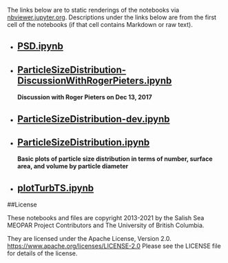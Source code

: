 The links below are to static renderings of the notebooks via
[nbviewer.jupyter.org](https://nbviewer.jupyter.org/).
Descriptions under the links below are from the first cell of the notebooks
(if that cell contains Markdown or raw text).

* ## [PSD.ipynb](https://nbviewer.jupyter.org/github/SalishSeaCast/analysis-elise-2/blob/master/notebooks/PARPaper/plots-notes/PSD.ipynb)  
    
* ## [ParticleSizeDistribution-DiscussionWithRogerPieters.ipynb](https://nbviewer.jupyter.org/github/SalishSeaCast/analysis-elise-2/blob/master/notebooks/PARPaper/plots-notes/ParticleSizeDistribution-DiscussionWithRogerPieters.ipynb)  
    
    **Discussion with Roger Pieters on Dec 13, 2017**

* ## [ParticleSizeDistribution-dev.ipynb](https://nbviewer.jupyter.org/github/SalishSeaCast/analysis-elise-2/blob/master/notebooks/PARPaper/plots-notes/ParticleSizeDistribution-dev.ipynb)  
    
* ## [ParticleSizeDistribution.ipynb](https://nbviewer.jupyter.org/github/SalishSeaCast/analysis-elise-2/blob/master/notebooks/PARPaper/plots-notes/ParticleSizeDistribution.ipynb)  
    
    **Basic plots of particle size distribution in terms of number, surface area, and volume by particle diameter**

* ## [plotTurbTS.ipynb](https://nbviewer.jupyter.org/github/SalishSeaCast/analysis-elise-2/blob/master/notebooks/PARPaper/plots-notes/plotTurbTS.ipynb)  
    

##License

These notebooks and files are copyright 2013-2021
by the Salish Sea MEOPAR Project Contributors
and The University of British Columbia.

They are licensed under the Apache License, Version 2.0.
https://www.apache.org/licenses/LICENSE-2.0
Please see the LICENSE file for details of the license.
